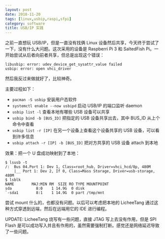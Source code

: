 ```yaml
---
layout: post
date: 2018-11-20
tags: [linux,usbip,raspi,sfpi]
category: software
title: USB/IP 实践
---
```


之前一直想玩 USB/IP，但是一直没有找俩 Linux 设备然后共享，今天终于尝试了一下，没有什么大问题。这次采用的设备是 Raspberri Pi 3 和 SaltedFish Pi。一开始尝试从后者向前者共享，但总是出现这个错误：

```
libusbip: error: udev_device_get_sysattr_value failed
usbip: error: open vhci_driver
```

然后我反过来做就好了，比较神奇。

主要过程如下：

- `pacman -S usbip` 安装用户态软件
- `systemctl enable --now usbipd` 启动 USB/IP 的端口监听 daemon
- `usbip list -l` 查看本地有哪些 USB 设备可以共享
- `usbip bind -b [BUS_ID]` 把指定的 USB 设备共享出去，其中 BUS_ID 从上个命令中查看
- `usbip list -r [IP]` 在另一个设备上查看这个设备共享的 USB 设备，可以看到许多信息
- `usbip attach -r [IP] -b [BUS_ID]` 把对方共享的 USB 设备 attach 到本地

效果：把一个 U 盘成功映射到了本地：

```
$ lsusb -t
/:  Bus 04.Port 1: Dev 1, Class=root_hub, Driver=vhci_hcd/8p, 480M
    |__ Port 1: Dev 2, If 0, Class=Mass Storage, Driver=usb-storage, 480M
$ lsblk
NAME        MAJ:MIN RM  SIZE RO TYPE MOUNTPOINT
sda           8:0    1 14.9G  0 disk
`-sda1        8:1    1 14.9G  0 part /tmp/mnt
```

尝试 mount 什么的，也都没有问题。以后可以考虑把本地的 LicheeTang 通过这种方式穿透到远端，然后在远端用它的 IDE 进行编程。

UPDATE: LicheeTang 烧写有一些问题，直接 JTAG 写上去没有作用，但是 SPI Flash 是可以成功写入并且有作用的，虽然需要强制打断。感觉还是网络延迟导致了一些问题。
